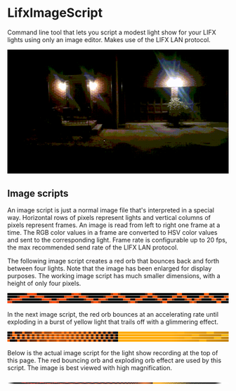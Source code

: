 # LifxImageScript
Command line tool that lets you script a modest light show for your LIFX lights using only an image editor. Makes use of the LIFX LAN protocol.

![Example Recording](/example-recording.gif)

## Image scripts
An image script is just a normal image file that's interpreted in a special way. Horizontal rows of pixels represent lights and vertical columns of pixels represent frames. An image is read from left to right one frame at a time. The RGB color values in a frame are converted to HSV color values and sent to the corresponding light. Frame rate is configurable up to 20 fps, the max recommended send rate of the LIFX LAN protocol.

The following image script creates a red orb that bounces back and forth between four lights. Note that the image has been enlarged for display purposes. The working image script has much smaller dimensions, with a height of only four pixels.

![Red Bouncing Orb Example](/example-script-enlarged1.png)

In the next image script, the red orb bounces at an accelerating rate until exploding in a burst of yellow light that trails off with a glimmering effect.

![Exploding Orb Example](/example-script-enlarged2.png)

Below is the actual image script for the light show recording at the top of this page. The red bouncing orb and exploding orb effect are used by this script. The image is best viewed with high magnification.

![Exploding Orb Example](example-script.bmp)

